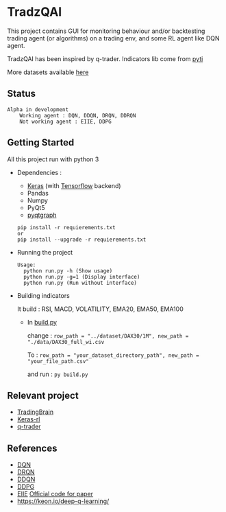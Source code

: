 # TradzQAI

This project contains GUI for monitoring behaviour and/or backtesting trading agent (or algorithms) on a trading env, and some RL agent like DQN agent.

TradzQAI has been inspired by q-trader.
Indicators lib come from [pyti](https://github.com/kylejusticemagnuson/pyti)

More datasets available [here](http://www.histdata.com/download-free-forex-data/?/ascii/1-minute-bar-quotes)

## Status

    Alpha in development
        Working agent : DQN, DDQN, DRQN, DDRQN
        Not working agent : EIIE, DDPG

## Getting Started

  All this project run with python 3

- Dependencies :
  - [Keras](https://github.com/keras-team/keras) (with [Tensorflow](https://github.com/tensorflow/tensorflow) backend)
  - Pandas
  - Numpy
  - PyQt5
  - [pyqtgraph](https://github.com/pyqtgraph/pyqtgraph)
  ```
  pip install -r requierements.txt
  or
  pip install --upgrade -r requierements.txt
  ```

- Running the project
  ```
  Usage:
    python run.py -h (Show usage)
    python run.py -g=1 (Display interface)
    python run.py (Run without interface)
  ```

- Building indicators

    It build : RSI, MACD, VOLATILITY, EMA20, EMA50, EMA100

  - In [build.py](https://github.com/kkuette/TradzQAI/blob/master/build.py)

    change :   ```row_path = "../dataset/DAX30/1M", new_path = "./data/DAX30_full_wi.csv```

    To :     ```row_path = "your_dataset_directory_path", new_path = "your_file_path.csv" ```

    and run : ```py build.py```

## Relevant project
  - [TradingBrain](https://github.com/Prediction-Machines/Trading-Brain)
  - [Keras-rl](https://github.com/matthiasplappert/keras-rl)
  - [q-trader](https://github.com/edwardhdlu/q-trader)

## References
  - [DQN](https://arxiv.org/abs/1312.5602)
  - [DRQN](https://arxiv.org/abs/1507.06527)
  - [DDQN](https://arxiv.org/abs/1509.06461)
  - [DDPG](https://arxiv.org/abs/1509.02971)
  - [EIIE](https://arxiv.org/abs/1706.10059) [Official code for paper](https://github.com/ZhengyaoJiang/PGPortfolio)
  - https://keon.io/deep-q-learning/
